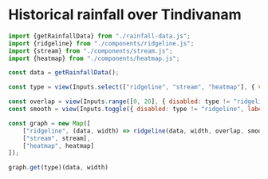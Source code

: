 # Historical rainfall over Tindivanam

```js
import {getRainfallData} from "./rainfall-data.js";
import {ridgeline} from "./components/ridgeline.js";
import {stream} from "./components/stream.js";
import {heatmap} from "./components/heatmap.js";
```

```js
const data = getRainfallData();
```

<div class="grid grid-cols-2">
    <div class="card">

```js
const type = view(Inputs.select(["ridgeline", "stream", "heatmap"], { value: "ridgeline", label: "Graph type" }));
```
   </div>

   <div class="card">

```js
const overlap = view(Inputs.range([0, 20], { disabled: type != "ridgeline", step: 0.1, label: "Overlap" }));
const smooth = view(Inputs.toggle({ disabled: type != "ridgeline", label: "Smooth", value: true }));
```
  </div>
</div>

<div class="card">


```js
const graph = new Map([
    ["ridgeline", (data, width) => ridgeline(data, width, overlap, smooth)],
    ["stream", stream],
    ["heatmap", heatmap]
]);
```

```js
graph.get(type)(data, width)
```

</div>